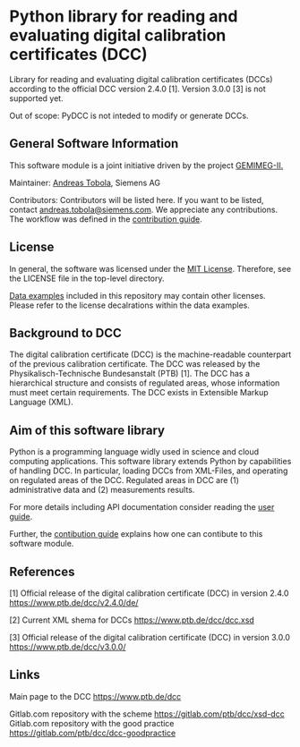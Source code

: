 # Python library for reading and evaluating digital calibration certificates (DCC) 

Library for reading and evaluating digital calibration certificates (DCCs) according to the official DCC version 2.4.0 [1]. Version 3.0.0 [3] is not supported yet.

Out of scope: PyDCC is not inteded to modify or generate DCCs.

## General Software Information

This software module is a joint initiative driven by the project [GEMIMEG-II.](https://www.digitale-technologien.de/DT/Navigation/DE/ProgrammeProjekte/AktuelleStrategischeEinzelprojekte/gemimeg2/gemimeg2.html)

Maintainer: [Andreas Tobola](mailto:andreas.tobola@siemens.com), Siemens AG

Contributors: Contributors will be listed here. If you want to be listed, contact andreas.tobola@siemens.com. We appreciate any contributions. The workflow was defined in the [contribution guide](CONTRIBUTING.md).

## License

In general, the software was licensed under the [MIT License](LICENSE). Therefore, see the LICENSE file in the top-level directory.

[Data examples](data) included in this repository may contain other licenses. Please refer to the license decalrations within the data examples.

## Background to DCC

The digital calibration certificate (DCC) is the machine-readable counterpart of the previous calibration certificate. The DCC was released by the Physikalisch-Technische Bundesanstalt (PTB) [1]. The DCC has a hierarchical structure and consists of regulated areas, whose information must meet certain requirements. The DCC exists in Extensible Markup Language (XML). 
## Aim of this software library

Python is a programming language widly used in science and cloud computing applications. This software library extends Python by capabilities of handling DCC. In particular, loading DCCs from XML-Files, and operating on regulated areas of the DCC. Regulated areas in DCC are (1) administrative data and (2) measurements results. 

For more details including API documentation consider reading the [user guide](doc/pydcc.md).

Further, the [contibution guide](CONTRIBUTING.md) explains how one can contibute to this software module.

## References

[1] Official release of the digital calibration certificate (DCC) in version 2.4.0 https://www.ptb.de/dcc/v2.4.0/de/

[2] Current XML shema for DCCs https://www.ptb.de/dcc/dcc.xsd

[3] Official release of the digital calibration certificate (DCC) in version 3.0.0 https://www.ptb.de/dcc/v3.0.0/

## Links

Main page to the DCC https://www.ptb.de/dcc

Gitlab.com repository with the scheme https://gitlab.com/ptb/dcc/xsd-dcc
Gitlab.com repository with the good practice https://gitlab.com/ptb/dcc/dcc-goodpractice


